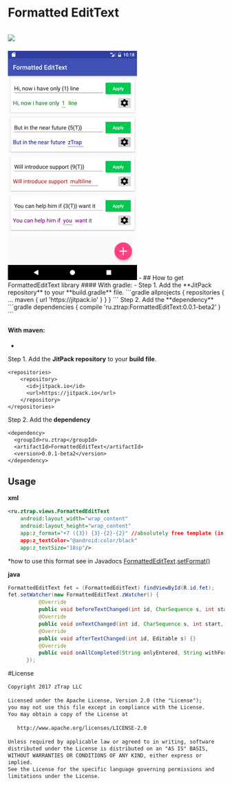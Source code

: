 # Formatted EditText
[![](https://jitpack.io/v/ru.ztrap/FormattedEditText.svg)](https://jitpack.io/#ru.ztrap/FormattedEditText)
-
<img src="/art/Screenshot_1.png" width="300">
-
## How to get FormattedEditText library 
#### With gradle:
-
Step 1. Add the **JitPack repository** to your **build.gradle** file.
```gradle
allprojects {
	repositories {
		...
		maven { url 'https://jitpack.io' }
	}
}
```
Step 2. Add the **dependency**
```gradle
dependencies {
   compile 'ru.ztrap:FormattedEditText:0.0.1-beta2'
}
```

#### With maven:
-
Step 1. Add the **JitPack repository** to your **build file**.
```maven
<repositories>
	<repository>
	  <id>jitpack.io</id>
	  <url>https://jitpack.io</url>
	</repository>
</repositories>
```  
Step 2. Add the **dependency**
```maven
<dependency>
  <groupId>ru.ztrap</groupId>
  <artifactId>FormattedEditText</artifactId>
  <version>0.0.1-beta2</version>
</dependency>
```
## Usage
**xml**
```xml
<ru.ztrap.views.FormattedEditText
    android:layout_width="wrap_content"
    android:layout_height="wrap_content"
    app:z_format="+7 ({3}) {3}-{2}-{2}" //absolutely free template (in single-line)*
    app:z_textColor="@android:color/black"
    app:z_textSize="18sp"/>
```
*how to use this format see in Javadocs [FormattedEditText](https://jitpack.io/ru/ztrap/FormattedEditText/0.0.1-beta2/javadoc/ru/ztrap/views/FormattedEditText.html).[setFormat()](https://jitpack.io/ru/ztrap/FormattedEditText/0.0.1-beta2/javadoc/ru/ztrap/views/FormattedEditText.html#setFormat-java.lang.String-)

**java**
```java
FormattedEditText fet = (FormattedEditText) findViewById(R.id.fet);
fet.setWatcher(new FormattedEditText.zWatcher() {
          @Override
          public void beforeTextChanged(int id, CharSequence s, int start, int count, int after) {}
          @Override
          public void onTextChanged(int id, CharSequence s, int start, int before, int count) {}
          @Override
          public void afterTextChanged(int id, Editable s) {}
          @Override
          public void onAllCompleted(String onlyEntered, String withFormat) {}
      });
```

#License

    Copyright 2017 zTrap LLC

    Licensed under the Apache License, Version 2.0 (the "License");
    you may not use this file except in compliance with the License.
    You may obtain a copy of the License at

       http://www.apache.org/licenses/LICENSE-2.0

    Unless required by applicable law or agreed to in writing, software
    distributed under the License is distributed on an "AS IS" BASIS,
    WITHOUT WARRANTIES OR CONDITIONS OF ANY KIND, either express or implied.
    See the License for the specific language governing permissions and
    limitations under the License.
    
